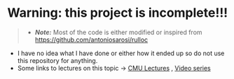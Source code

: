 # Warning: this project is incomplete!!!

> - ***Note:*** Most of the code is either modified or inspired from https://github.com/antoniosarosi/rulloc
  - I have no idea what I have done or either how it ended up so do not use this repository for anything.
  - Some links to lectures on this topic -> [CMU Lectures](https://www.youtube.com/watch?v=TmykAwKQo6g&list=PLbY-cFJNzq7z_tQGq-rxtq_n2QQDf5vnM&index=19) , [Video series](https://www.youtube.com/watch?v=aROgtACPjjg&t=7s)
